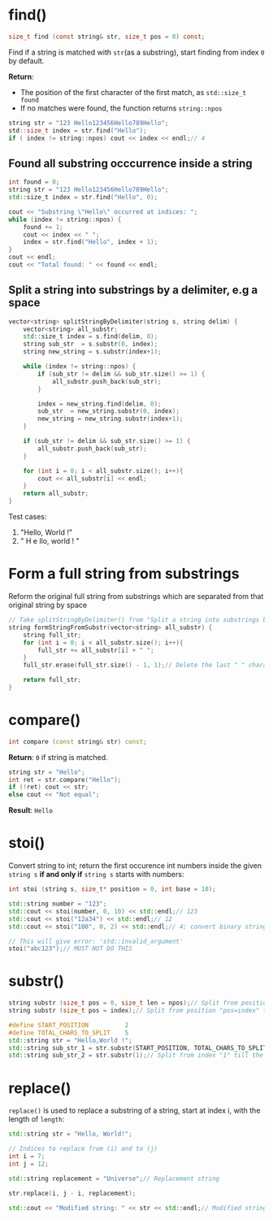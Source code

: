 # find()

```c
size_t find (const string& str, size_t pos = 0) const;
```

Find if a string is matched with ``str``(as a substring), start finding from index ``0`` by default.

**Return**:

* The position of the first character of the first match, as ``std::size_t found``
* If no matches were found, the function returns ``string::npos``

```c
string str = "123 Hello123456Hello789Hello";
std::size_t index = str.find("Hello");
if ( index != string::npos) cout << index << endl;// 4
```
## Found all substring occcurrence inside a string
```cpp
int found = 0;
string str = "123 Hello123456Hello789Hello";
std::size_t index = str.find("Hello", 0);

cout << "Substring \"Hello\" occurred at indices: "; 
while (index != string::npos) { 
    found += 1;
    cout << index << " ";
    index = str.find("Hello", index + 1);
} 
cout << endl;
cout << "Total found: " << found << endl;
```
## Split a string into substrings by a delimiter, e.g a space
```cpp
vector<string> splitStringByDelimiter(string s, string delim) {
    vector<string> all_substr;
    std::size_t index = s.find(delim, 0);
    string sub_str  = s.substr(0, index);
    string new_string = s.substr(index+1);

    while (index != string::npos) { 
        if (sub_str != delim && sub_str.size() >= 1) {
            all_substr.push_back(sub_str);
        }

        index = new_string.find(delim, 0);
        sub_str  = new_string.substr(0, index);
        new_string = new_string.substr(index+1);
    }

    if (sub_str != delim && sub_str.size() >= 1) {
        all_substr.push_back(sub_str);
    }

    for (int i = 0; i < all_substr.size(); i++){
        cout << all_substr[i] << endl;
    }
    return all_substr;
}
```
Test cases:
1. "Hello, World !"
2. "          H e llo,          world !         "

# Form a full string from substrings
Reform the original full string from substrings which are separated from that original string by space
```cpp
// Take splitStringByDelimiter() from "Split a string into substrings by a delimiter" as the input
string formStringFromSubstr(vector<string> all_substr) {
    string full_str;
    for (int i = 0; i < all_substr.size(); i++){
        full_str += all_substr[i] + " ";
    }
    full_str.erase(full_str.size() - 1, 1);// Delete the last " " character of full_str

    return full_str;
}
```
# compare()

```cpp
int compare (const string& str) const;
```
**Return**: ``0`` if string is matched.

```cpp
string str = "Hello";
int ret = str.compare("Hello");
if (!ret) cout << str;
else cout << "Not equal";
```
**Result**: ``Hello``
# stoi()
Convert string to int; return the first occurence int numbers inside the given ``string s`` **if and only if** ``string s`` starts with numbers:
```cpp
int stoi (string s, size_t* position = 0, int base = 10);
```
```cpp
std::string number = "123";
std::cout << stoi(number, 0, 10) << std::endl;// 123
std::cout << stoi("12a34") << std::endl;// 12
std::cout << stoi("100", 0, 2) << std::endl;// 4; convert binary string 100 to decimal number 0d4
```
```cpp
// This will give error: 'std::invalid_argument'
stoi("abc123");// MUST NOT DO THIS
```
# substr()
```cpp
string substr (size_t pos = 0, size_t len = npos);// Split from position "pos" with "npos" of characters
string substr (size_t pos = index);// Split from position "pos=index" till the end
```
```cpp
#define START_POSITION          2
#define TOTAL_CHARS_TO_SPLIT    5
std::string str = "Hello,World !";
std::string sub_str_1 = str.substr(START_POSITION, TOTAL_CHARS_TO_SPLIT);// llo,W
std::string sub_str_2 = str.substr(1);// Split from index "1" till the end of str; Result: "ello,World !"
```
# replace()
``replace()`` is used to replace a substring of a string, start at index i, with the length of ``length``:
```cpp
std::string str = "Hello, World!";

// Indices to replace from (i) and to (j)
int i = 7;
int j = 12;

std::string replacement = "Universe";// Replacement string

str.replace(i, j - i, replacement);

std::cout << "Modified string: " << str << std::endl;// Modified string: Hello, Universe!
```
